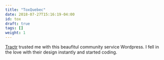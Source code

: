 ```yaml
---
title: "ToxQuebec"
date: 2018-07-27T15:16:19-04:00
id: tox
draft: true
tags: []
weight: 1
---
```


[Tractr](https://tractr.net/) trusted me with this beaufitul community service Wordpress. I fell in the love with their design instantly and started coding.
